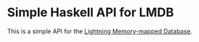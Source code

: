 
Simple Haskell API for LMDB
===========================

This is a simple API for the [Lightning Memory-mapped Database][LMDB].

  [LMDB]: https://symas.com/lightning-memory-mapped-database/
